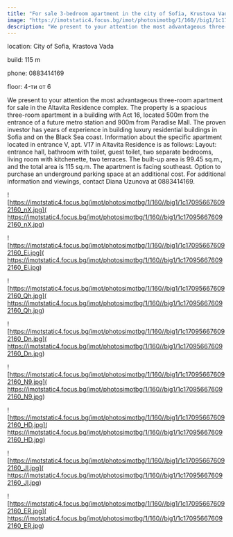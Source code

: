 ```yaml
---
title: "For sale 3-bedroom apartment in the city of Sofia, Krustova Vada - 115 sq.m / 252,000 EUR :: imot.bg Advertisement"
image: "https://imotstatic4.focus.bg/imot/photosimotbg/1/160//big1/1c170956676092160_hL.jpg"
description: "We present to your attention the most advantageous three-room apartment for sale in the Altavita Residence complex. The property is a spacious three-room apartment in a building with Act 16, located 500m from the entrance of a future metro station and 900m from Paradise Mall. The proven investor has years of experience in building luxury residential buildings in Sofia and on the Black Sea coast. Information about the specific apartment located in entrance V, apt. V17 in Altavita Residence is as follows: Layout: entrance hall, bathroom with toilet, guest toilet, two separate bedrooms, living room with kitchenette, two terraces. The built-up area is 99.45 sq.m., and the total area is 115 sq.m. The apartment is facing southeast. Option to purchase an underground parking space at an additional cost. For additional information and viewings, contact Diana Uzunova at 0883414169."
---
```


location: City of Sofia, Krastova Vada

build: 115 m

phone: 0883414169

floor: 4-ти от 6

We present to your attention the most advantageous three-room apartment for sale in the Altavita Residence complex. The property is a spacious three-room apartment in a building with Act 16, located 500m from the entrance of a future metro station and 900m from Paradise Mall. The proven investor has years of experience in building luxury residential buildings in Sofia and on the Black Sea coast. Information about the specific apartment located in entrance V, apt. V17 in Altavita Residence is as follows: Layout: entrance hall, bathroom with toilet, guest toilet, two separate bedrooms, living room with kitchenette, two terraces. The built-up area is 99.45 sq.m., and the total area is 115 sq.m. The apartment is facing southeast. Option to purchase an underground parking space at an additional cost. For additional information and viewings, contact Diana Uzunova at 0883414169.


![https://imotstatic4.focus.bg/imot/photosimotbg/1/160//big1/1c170956676092160_nX.jpg]( https://imotstatic4.focus.bg/imot/photosimotbg/1/160//big1/1c170956676092160_nX.jpg)


![https://imotstatic4.focus.bg/imot/photosimotbg/1/160//big1/1c170956676092160_Ei.jpg]( https://imotstatic4.focus.bg/imot/photosimotbg/1/160//big1/1c170956676092160_Ei.jpg)


![https://imotstatic4.focus.bg/imot/photosimotbg/1/160//big1/1c170956676092160_Qh.jpg]( https://imotstatic4.focus.bg/imot/photosimotbg/1/160//big1/1c170956676092160_Qh.jpg)


![https://imotstatic4.focus.bg/imot/photosimotbg/1/160//big1/1c170956676092160_Dn.jpg]( https://imotstatic4.focus.bg/imot/photosimotbg/1/160//big1/1c170956676092160_Dn.jpg)


![https://imotstatic4.focus.bg/imot/photosimotbg/1/160//big1/1c170956676092160_N9.jpg]( https://imotstatic4.focus.bg/imot/photosimotbg/1/160//big1/1c170956676092160_N9.jpg)


![https://imotstatic4.focus.bg/imot/photosimotbg/1/160//big1/1c170956676092160_HD.jpg]( https://imotstatic4.focus.bg/imot/photosimotbg/1/160//big1/1c170956676092160_HD.jpg)


![https://imotstatic4.focus.bg/imot/photosimotbg/1/160//big1/1c170956676092160_Jl.jpg]( https://imotstatic4.focus.bg/imot/photosimotbg/1/160//big1/1c170956676092160_Jl.jpg)


![https://imotstatic4.focus.bg/imot/photosimotbg/1/160//big1/1c170956676092160_ER.jpg]( https://imotstatic4.focus.bg/imot/photosimotbg/1/160//big1/1c170956676092160_ER.jpg)


